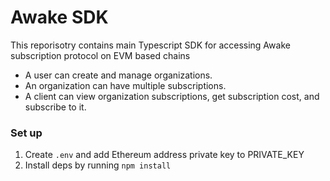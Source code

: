 # Awake SDK

This reporisotry contains main Typescript SDK for accessing Awake subscription protocol on EVM based chains

- A user can create and manage organizations.
- An organization can have multiple subscriptions.
- A client can view organization subscriptions, get subscription cost, and subscribe to it.


### Set up

1. Create `.env` and add Ethereum address private key to PRIVATE_KEY
3. Install deps by running `npm install`